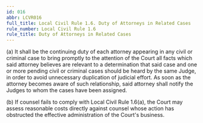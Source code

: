 ```yaml
---
id: 016
abbr: LCVR016
full_title: Local Civil Rule 1.6. Duty of Attorneys in Related Cases
rule_number: Local Civil Rule 1.6
rule_title: Duty of Attorneys in Related Cases
---
```


(a) It shall be the continuing duty of each attorney appearing in any civil or criminal case to
bring promptly to the attention of the Court all facts which said attorney believes are relevant to a
determination that said case and one or more pending civil or criminal cases should be heard by the
same Judge, in order to avoid unnecessary duplication of judicial effort. As soon as the attorney
becomes aware of such relationship, said attorney shall notify the Judges to whom the cases have
been assigned.

(b) If counsel fails to comply with Local Civil Rule 1.6(a), the Court may assess reasonable
costs directly against counsel whose action has obstructed the effective administration of the Court's
business.